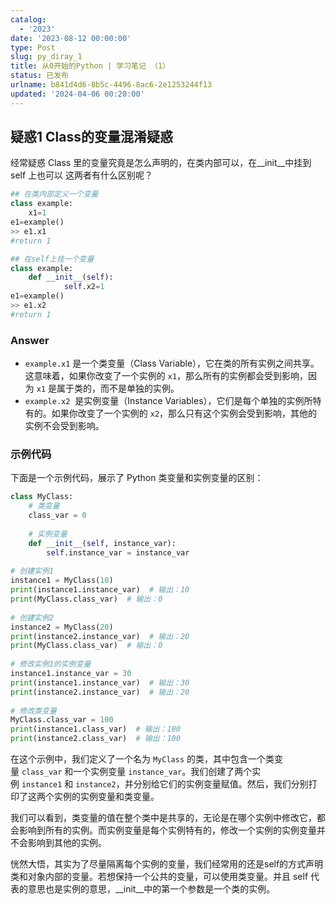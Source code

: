 ```yaml
---
catalog:
  - '2023'
date: '2023-08-12 00:00:00'
type: Post
slug: py_diray_1
title: 从0开始的Python | 学习笔记 （1）
status: 已发布
urlname: b841d4d6-8b5c-4496-8ac6-2e1253244f13
updated: '2024-04-06 00:20:00'
---
```


## 疑惑1     Class的变量混淆疑惑


经常疑惑 Class 里的变量究竟是怎么声明的，在类内部可以，在__init__中挂到 self 上也可以 这两者有什么区别呢？


```python
## 在类内部定义一个变量
class example:
	x1=1
e1=example()
>> e1.x1
#return 1
```


```python
## 在self上挂一个变量
class example:
	def __init__(self):
			self.x2=1
e1=example()
>> e1.x2
#return 1
```


### Answer

- `example.x1` 是一个类变量（Class Variable），它在类的所有实例之间共享。这意味着，如果你改变了一个实例的 `x1`，那么所有的实例都会受到影响，因为 `x1` 是属于类的，而不是单独的实例。
- `example.x2`  是实例变量（Instance Variables），它们是每个单独的实例所特有的。如果你改变了一个实例的 `x2`，那么只有这个实例会受到影响，其他的实例不会受到影响。

### 示例代码


下面是一个示例代码，展示了 Python 类变量和实例变量的区别：


```python
class MyClass:  
    # 类变量  
    class_var = 0  
      
    # 实例变量  
    def __init__(self, instance_var):  
        self.instance_var = instance_var  
          
# 创建实例1  
instance1 = MyClass(10)  
print(instance1.instance_var)  # 输出：10  
print(MyClass.class_var)  # 输出：0  
  
# 创建实例2  
instance2 = MyClass(20)  
print(instance2.instance_var)  # 输出：20  
print(MyClass.class_var)  # 输出：0  
  
# 修改实例1的实例变量  
instance1.instance_var = 30  
print(instance1.instance_var)  # 输出：30  
print(instance2.instance_var)  # 输出：20  
  
# 修改类变量  
MyClass.class_var = 100  
print(instance1.class_var)  # 输出：100  
print(instance2.class_var)  # 输出：100

```


在这个示例中，我们定义了一个名为 `MyClass` 的类，其中包含一个类变量 `class_var` 和一个实例变量 `instance_var`。我们创建了两个实例 `instance1` 和 `instance2`，并分别给它们的实例变量赋值。然后，我们分别打印了这两个实例的实例变量和类变量。


我们可以看到，类变量的值在整个类中是共享的，无论是在哪个实例中修改它，都会影响到所有的实例。而实例变量是每个实例特有的，修改一个实例的实例变量并不会影响到其他的实例。


恍然大悟，其实为了尽量隔离每个实例的变量，我们经常用的还是self的方式声明类和对象内部的变量。若想保持一个公共的变量，可以使用类变量。并且 self 代表的意思也是实例的意思，__init__中的第一个参数是一个类的实例。

